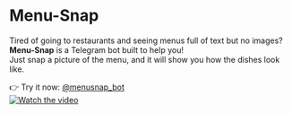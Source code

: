 # Menu-Snap

Tired of going to restaurants and seeing menus full of text but no images?  
**Menu-Snap** is a Telegram bot built to help you!  
Just snap a picture of the menu, and it will show you how the dishes look like.

👉 Try it now: [@menusnap_bot](https://t.me/menusnap_bot)  
[![Watch the video](https://img.youtube.com/vi/d7egMIKeKSk/0.jpg)](https://youtube.com/shorts/d7egMIKeKSk?feature=share)

